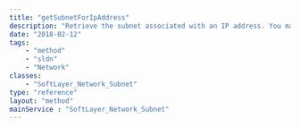 ```yaml
---
title: "getSubnetForIpAddress"
description: "Retrieve the subnet associated with an IP address. You may only retrieve subnets assigned to your SoftLayer customer account. "
date: "2018-02-12"
tags:
    - "method"
    - "sldn"
    - "Network"
classes:
    - "SoftLayer_Network_Subnet"
type: "reference"
layout: "method"
mainService : "SoftLayer_Network_Subnet"
---
```

